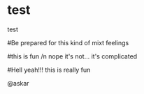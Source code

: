 # test
test

#Be prepared for this kind of mixt feelings

#this is fun /n
nope it's not... it's complicated

#Hell yeah!!! this is really fun

@askar
